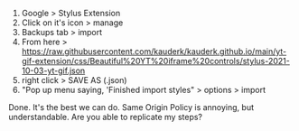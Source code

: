 1. Google > Stylus Extension
2. Click on it's icon > manage
3. Backups tab > import
4. From here > https://raw.githubusercontent.com/kauderk/kauderk.github.io/main/yt-gif-extension/css/Beautiful%20YT%20iframe%20controls/stylus-2021-10-03-yt-gif.json
5. right click > SAVE AS (.json)
6. "Pop up menu saying, 'Finished import styles" > options > import

Done. It's the best we can do. Same Origin Policy is annoying, but understandable.
Are you able to replicate my steps?
